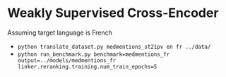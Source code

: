 # Weakly Supervised Cross-Encoder

Assuming target language is French

- `python translate_dataset.py medmentions_st21pv en fr ../data/`
- `python run_benchmark.py benchmark=medmentions_fr output=../models/medmentions_fr linker.reranking.training.num_train_epochs=5`